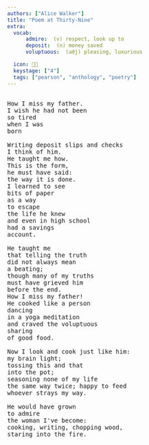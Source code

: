 ```yaml
---
authors: ["Alice Walker"]
title: "Poem at Thirty-Nine"
extra:
  vocab:
      admire:  (v) respect, look up to
      deposit:  (n) money saved
      voluptuous:  (adj) pleasing, luxurious

  icon: 👩‍🍳
  keystage: ["4"]
  tags: ["pearson", "anthology", "poetry"]
---
```


<pre class="language-pre">
    
How I miss my father.
I wish he had not been
so tired
when I was
born

Writing deposit slips and checks
I think of him.
He taught me how.
This is the form,
he must have said:
the way it is done.
I learned to see
bits of paper
as a way
to escape
the life he knew
and even in high school
had a savings
account.

He taught me
that telling the truth
did not always mean
a beating;
though many of my truths
must have grieved him
before the end.
How I miss my father!
He cooked like a person
dancing
in a yoga meditation
and craved the voluptuous
sharing
of good food.

Now I look and cook just like him:
my brain light;
tossing this and that
into the pot;
seasoning none of my life
the same way twice; happy to feed
whoever strays my way.

He would have grown
to admire
the woman I've become:
cooking, writing, chopping wood,
staring into the fire.

</pre>

